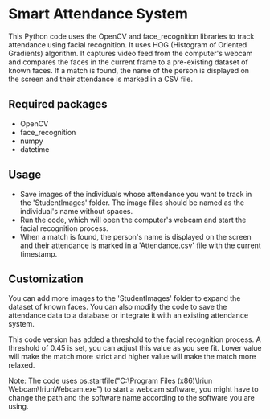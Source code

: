 # Smart Attendance System
This Python code uses the OpenCV and face_recognition libraries to track attendance using facial recognition. It uses HOG (Histogram of Oriented Gradients) algorithm. It captures video feed from the computer's webcam and compares the faces in the current frame to a pre-existing dataset of known faces. If a match is found, the name of the person is displayed on the screen and their attendance is marked in a CSV file.

## Required packages
- OpenCV
- face_recognition
- numpy
- datetime

## Usage
- Save images of the individuals whose attendance you want to track in the 'StudentImages' folder. The image files should be named as the individual's name without spaces.
- Run the code, which will open the computer's webcam and start the facial recognition process.
- When a match is found, the person's name is displayed on the screen and their attendance is marked in a 'Attendance.csv' file with the current timestamp.

## Customization
You can add more images to the 'StudentImages' folder to expand the dataset of known faces. You can also modify the code to save the attendance data to a database or integrate it with an existing attendance system.

This code version has added a threshold to the facial recognition process. A threshold of 0.45 is set, you can adjust this value as you see fit. Lower value will make the match more strict and higher value will make the match more relaxed.

Note: The code uses os.startfile("C:\Program Files (x86)\Iriun Webcam\IriunWebcam.exe") to start a webcam software, you might have to change the path and the software name according to the software you are using.
